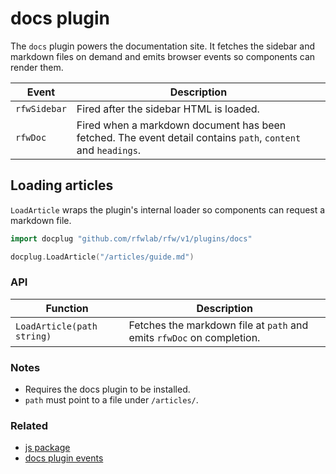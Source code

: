 # docs plugin

The `docs` plugin powers the documentation site. It fetches the sidebar and markdown files on demand and emits browser events so components can render them.

| Event | Description |
| --- | --- |
| `rfwSidebar` | Fired after the sidebar HTML is loaded. |
| `rfwDoc` | Fired when a markdown document has been fetched. The event detail contains `path`, `content` and `headings`. |

## Loading articles

`LoadArticle` wraps the plugin's internal loader so components can request a markdown file.

```go
import docplug "github.com/rfwlab/rfw/v1/plugins/docs"

docplug.LoadArticle("/articles/guide.md")
```

### API

| Function | Description |
| --- | --- |
| `LoadArticle(path string)` | Fetches the markdown file at `path` and emits `rfwDoc` on completion. |

### Notes

- Requires the docs plugin to be installed.
- `path` must point to a file under `/articles/`.

### Related

- [js package](js)
- [docs plugin events](#events)
